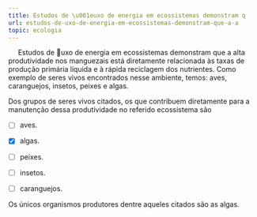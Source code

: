 ```yaml
---
title: Estudos de \u001euxo de energia em ecossistemas demonstram q
url: estudos-de-uxo-de-energia-em-ecossistemas-demonstram-que-a-a
topic: ecologia
---
```



     Estudos de uxo de energia em ecossistemas demonstram que a alta produtividade nos manguezais está diretamente relacionada às taxas de produção primária líquida e à rápida reciclagem dos nutrientes. Como exemplo de seres vivos encontrados nesse ambiente, temos: aves, caranguejos, insetos, peixes e algas.

Dos grupos de seres vivos citados, os que contribuem diretamente para a manutenção dessa produtividade no referido ecossistema são



- [ ] aves.
- [x] algas.
- [ ] peixes.
- [ ] insetos.
- [ ] caranguejos.


Os únicos organismos produtores dentre aqueles citados são as algas.
